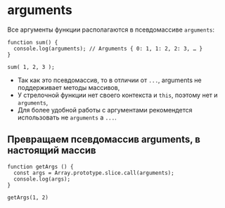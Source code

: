 # arguments
Все аргументы функции располагаются в псевдомассиве `arguments`:

    function sum() {
      console.log(arguments); // Arguments { 0: 1, 1: 2, 2: 3, … }
    }

    sum( 1, 2, 3 );

- Так как это псевдомассив, то в отличии от `...`, arguments не поддерживает методы массивов,
- У стрелочной функции нет своего контекста и `this`, поэтому нет и `arguments`,
- Для более удобной работы с аргументами рекомендется использовать не `arguments` а `...`.

## Превращаем псевдомассив arguments, в настоящий массив

    function getArgs () {
      const args = Array.prototype.slice.call(arguments);
      console.log(args);
    }

    getArgs(1, 2)
